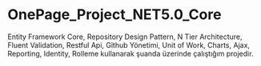 # OnePage_Project_NET5.0_Core
Entity Framework Core, Repository Design Pattern, N Tier Architecture, Fluent Validation, Restful Api, Github Yönetimi, Unit of Work, Charts, Ajax, Reporting, Identity, Rolleme kullanarak şuanda üzerinde çalıştığım projedir.
